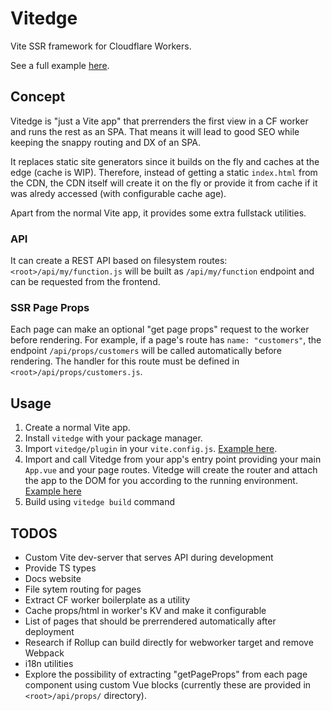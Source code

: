 # Vitedge

Vite SSR framework for Cloudflare Workers.

See a full example [here](./example).

## Concept

Vitedge is "just a Vite app" that prerrenders the first view in a CF worker and runs the rest as an SPA. That means it will lead to good SEO while keeping the snappy routing and DX of an SPA.

It replaces static site generators since it builds on the fly and caches at the edge (cache is WIP). Therefore, instead of getting a static `index.html` from the CDN, the CDN itself will create it on the fly or provide it from cache if it was alredy accessed (with configurable cache age).

Apart from the normal Vite app, it provides some extra fullstack utilities.

### API

It can create a REST API based on filesystem routes: `<root>/api/my/function.js` will be built as `/api/my/function` endpoint and can be requested from the frontend.

### SSR Page Props

Each page can make an optional "get page props" request to the worker before rendering. For example, if a page's route has `name: "customers"`, the endpoint `/api/props/customers` will be called automatically before rendering. The handler for this route must be defined in `<root>/api/props/customers.js`.

## Usage

1. Create a normal Vite app.
2. Install `vitedge` with your package manager.
3. Import `vitedge/plugin` in your `vite.config.js`. [Example here](./example/vite.config.js).
4. Import and call Vitedge from your app's entry point providing your main `App.vue` and your page routes. Vitedge will create the router and attach the app to the DOM for you according to the running environment. [Example here](./example/src/main.js)
5. Build using `vitedge build` command

## TODOS

- Custom Vite dev-server that serves API during development
- Provide TS types
- Docs website
- File sytem routing for pages
- Extract CF worker boilerplate as a utility
- Cache props/html in worker's KV and make it configurable
- List of pages that should be prerrendered automatically after deployment
- Research if Rollup can build directly for webworker target and remove Webpack
- i18n utilities
- Explore the possibility of extracting "getPageProps" from each page component using custom Vue blocks (currently these are provided in `<root>/api/props/` directory).
